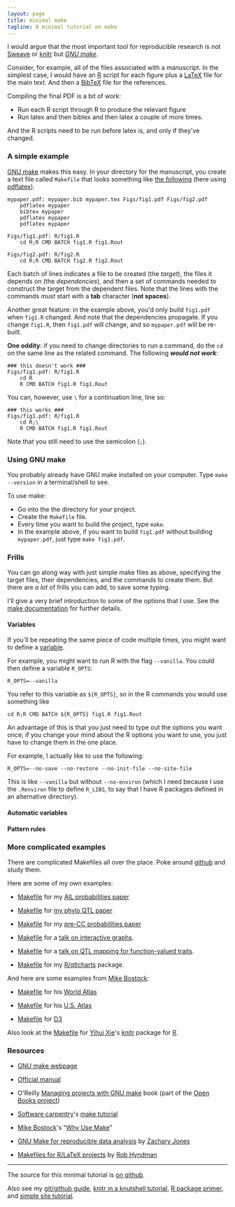 ```yaml
---
layout: page
title: minimal make
tagline: A minimal tutorial on make
---
```


I would argue that the most important tool for reproducible research
is not [Sweave](http://www.stat.uni-muenchen.de/~leisch/Sweave/) or 
[knitr](http://yihui.name/knitr/) but
*[GNU make](http://www.gnu.org/software/make)*.

Consider, for example, all of the files associated with a manuscript.
In the simplest case, I would have an [R](http://r-project.org)
script for each figure plus a [LaTeX](http://www.latex-project.org)
file for the main text.  And then a [BibTeX](http://www.bibtex.org)
file for the references.

Compiling the final PDF is a bit of work: 

- Run each R script through R to produce the relevant figure
- Run latex and then bibtex and then latex a couple of more times.

And the R scripts need to be run before latex is, and only if they've
changed.

### A simple example

[GNU make](http://www.gnu.org/software/make) makes this easy.  In your
directory for the manuscript, you create a text file called `Makefile`
that looks something like [the following](assets/Makefile) (here using
[pdflatex](http://www.tug.org/applications/pdftex/)).

    mypaper.pdf: mypaper.bib mypaper.tex Figs/fig1.pdf Figs/fig2.pdf
    	pdflatex mypaper
    	bibtex mypaper
    	pdflatex mypaper
    	pdflatex mypaper

    Figs/fig1.pdf: R/fig1.R
    	cd R;R CMD BATCH fig1.R fig1.Rout

    Figs/fig2.pdf: R/fig2.R
    	cd R;R CMD BATCH fig2.R fig2.Rout

Each batch of lines indicates a file to be created (the _target_), the files it
depends on (the _dependencies_), and then a set of commands needed to
construct the target from the dependent files.  Note that the lines
with the commands _must_ start with a **tab** character (**not spaces**).

Another great feature: in the example above, you'd only build
`fig1.pdf` when `fig1.R` changed.  And note that the dependencies
propagate.  If you change `fig1.R`, then `fig1.pdf` will change, and
so `mypaper.pdf` will be re-built.

**One oddity**: if you need to change directories to run a command, do
the `cd` on the same line as the related command.  The following
**_would not work_**:

    ### this doesn't work ###
    Figs/fig1.pdf: R/fig1.R
    	cd R
    	R CMD BATCH fig1.R fig1.Rout

You can, however, use `\` for a continuation line, line so:

    ### this works ###
    Figs/fig1.pdf: R/fig1.R
    	cd R;\
    	R CMD BATCH fig1.R fig1.Rout

Note that you still need to use the semicolon (`;`).

### Using GNU make

You probably already have GNU make installed on your computer.  Type
`make --version` in a terminal/shell to see.

To use make:

- Go into the the directory for your project.
- Create the `Makefile` file.
- Every time you want to build the project, type `make`.
- In the example above, if you want to build `fig1.pdf` without
  building `mypaper.pdf`, just type `make fig1.pdf`.

### Frills

You can go along way with just simple make files as above, specifying
the target files, their dependencies, and the commands to create
them. But there are _a lot_ of frills you can add, to save some
typing.

I'll give a very brief introduction to some of the options that I
use. See the
[make documentation](http://www.gnu.org/software/make/manual/make.html)
for further details.

#### Variables

If you'll be repeating the same piece of code multiple times, you
might want to define a
[variable](http://www.gnu.org/software/make/manual/make.html#Using-Variables).

For example, you might want to run R with the flag `--vanilla`. You
could then define a variable `R_OPTS`:

    R_OPTS=--vanilla

You refer to this variable as `${R_OPTS}`, so in the R commands you
would use something like

    cd R;R CMD BATCH ${R_OPTS} fig1.R fig1.Rout

An advantage of this is that you just need to type out the options you
want once; if you change your mind about the R options you want to
use, you just have to change them in the one place.

For example, I actually like to use the following:

    R_OPTS=--no-save --no-restore --no-init-file --no-site-file

This is like `--vanilla` but without `--no-environ` (which I need
because I use the `.Renviron` file to define `R_LIBS`, to say that I
have R packages defined in an alternative directory).


#### Automatic variables




#### Pattern rules




### More complicated examples

There are complicated Makefiles all over the place.  Poke around
[github](http://github.com) and study them.

Here are some of my own examples:

- [Makefile](https://github.com/kbroman/ailProbPaper/blob/master/Makefile)
  for my [AIL probabilities paper](http://www.g3journal.org/content/2/2/199.long)

- [Makefile](https://github.com/kbroman/phyloQTLpaper/blob/master/Makefile)
  for
  [my phylo QTL paper](http://www.genetics.org/content/192/1/267.full)
  
- [Makefile](https://github.com/kbroman/preCCProbPaper/blob/master/Makefile)
  for my
  [pre-CC probabilities paper](http://www.genetics.org/content/190/2/403.full)

- [Makefile](https://github.com/kbroman/Talk_InteractiveGraphs1/blob/master/Makefile) 
  for a [talk on interactive graphs](http://www.biostat.wisc.edu/~kbroman/talks/InteractiveGraphs/).

- [Makefile](https://github.com/kbroman/Talk_FunQTL/blob/master/Makefile)
  for a [talk on QTL mapping for function-valued traits](http://www.biostat.wisc.edu/~kbroman/talks/FunQTL/).

- [Makefile](https://github.com/kbroman/qtlcharts/blob/master/Makefile)
  for my [R/qtlcharts](http://kbroman.org/qtlcharts) package.

And here are some examples from [Mike Bostock](http://bost.ocks.org/mike/):

- [Makefile](https://github.com/mbostock/world-atlas/blob/master/Makefile)
  for his [World Atlas](https://github.com/mbostock/world-atlas)

- [Makefile](https://github.com/mbostock/us-atlas/blob/master/Makefile)
  for his [U.S. Atlas](https://github.com/mbostock/us-atlas)

- [Makefile](https://github.com/mbostock/d3/blob/master/Makefile) for [D3](http://d3js.org/)

Also look at the
[Makefile](https://github.com/yihui/knitr/blob/master/Makefile) for
[Yihui Xie](http://yihui.name/)'s [knitr](http://yihui.name/knitr/) package for [R](http://r-project.org).

### Resources

- [GNU make webpage](http://www.gnu.org/software/make)

- [Official manual](http://www.gnu.org/software/make/manual/make.html)

- O'Reilly
  [Managing projects with GNU make](http://oreilly.com/catalog/make3/book/)
  book (part of the [Open Books project](http://oreilly.com/openbook/))

- [Software carpentry](http://software-carpentry.org/)'s [make tutorial](http://software-carpentry.org/v4/make/index.html)

- [Mike Bostock](http://bost.ocks.org/mike/)'s &ldquo;[Why Use Make](http://bost.ocks.org/mike/make/)&rdquo;

- [GNU Make for reproducible data analysis](http://zmjones.com/make.html) by [Zachary Jones](http://zmjones.com/)

- [Makefiles for R/LaTeX projects](http://robjhyndman.com/hyndsight/makefiles/) by [Rob Hyndman](http://robjhyndman.com)

---

The source for this minimal tutorial is [on github](http://github.com/kbroman/minimal_make).

Also see my [git/github guide](http://kbroman.org/github_tutorial),
[knitr in a knutshell tutorial](http://kbroman.org/knitr_knutshell),
[R package primer](http://kbroman.org/pkg_primer),
and [simple site tutorial](http://kbroman.org/simple_site).
